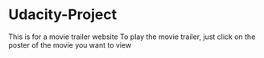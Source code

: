 # Udacity-Project

This is for a movie trailer website
To play the movie trailer, just click on the poster of the movie you want to view
